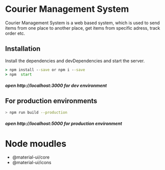 # Courier Management System

Courier Management System is a web based system, which is used to send items from one place to another place, get items from specific adress, track order etc.

## Installation

Install the dependencies and devDependencies and start the server.

```cmd
> npm install --save or npm i --save
> npm  start
```
##### open http://localhost:3000 for dev environment


## For production environments

```sh
> npm run build --production
```
##### open http://localhost:5000 for production environment

# Node moudles

 - @material-ui/core
 - @material-ui/icons